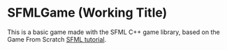 # SFMLGame (Working Title)

This is a basic game made with the SFML C++ game library, based on the Game
From Scratch
[SFML tutorial](http://www.gamefromscratch.com/page/Game-From-Scratch-CPP-Edition.aspx).
